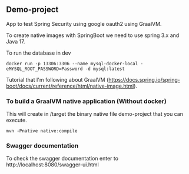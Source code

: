 ## Demo-project

App to test Spring Security using google oauth2 using GraalVM.

To create native images with SpringBoot we need to use spring 3.x and Java 17.

To run the database in dev 

```
docker run -p 13306:3306 --name mysql-docker-local -eMYSQL_ROOT_PASSWORD=Password -d mysql:latest
```

Tutorial that I'm following about GraalVM (https://docs.spring.io/spring-boot/docs/current/reference/html/native-image.html).

### To build a GraalVM native application (Without docker)
This will create in /target the binary native file demo-project that you can execute.
```
mvn -Pnative native:compile
```

### Swagger documentation
To check the swagger documentation enter to http://localhost:8080/swagger-ui.html

